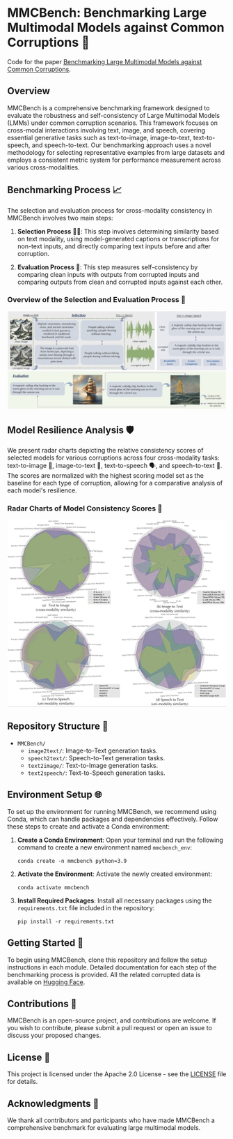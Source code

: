 # MMCBench: Benchmarking Large Multimodal Models against Common Corruptions 🚀

Code for the paper [Benchmarking Large Multimodal Models against Common Corruptions](https://arxiv.org/abs/2401.11943).

## Overview

MMCBench is a comprehensive benchmarking framework designed to evaluate the robustness and self-consistency of Large Multimodal Models (LMMs) under common corruption scenarios. This framework focuses on cross-modal interactions involving text, image, and speech, covering essential generative tasks such as text-to-image, image-to-text, text-to-speech, and speech-to-text. Our benchmarking approach uses a novel methodology for selecting representative examples from large datasets and employs a consistent metric system for performance measurement across various cross-modalities.

## Benchmarking Process 📈

The selection and evaluation process for cross-modality consistency in MMCBench involves two main steps:

1. **Selection Process** 🕵️‍♂️: This step involves determining similarity based on text modality, using model-generated captions or transcriptions for non-text inputs, and directly comparing text inputs before and after corruption.

2. **Evaluation Process** 📝: This step measures self-consistency by comparing clean inputs with outputs from corrupted inputs and comparing outputs from clean and corrupted inputs against each other.

### Overview of the Selection and Evaluation Process 📌

![Selection and Evaluation Process](figs/mmcbench.png)

## Model Resilience Analysis 🛡️

We present radar charts depicting the relative consistency scores of selected models for various corruptions across four cross-modality tasks: text-to-image 🎨, image-to-text 📜, text-to-speech 🗣️, and speech-to-text 📝. The scores are normalized with the highest scoring model set as the baseline for each type of corruption, allowing for a comparative analysis of each model's resilience.

### Radar Charts of Model Consistency Scores 🎯

![Radar Charts](figs/radar.png)

## Repository Structure 📂

- `MMCBench/`
  - `image2text/`: Image-to-Text generation tasks.
  - `speech2text/`: Speech-to-Text generation tasks.
  - `text2image/`: Text-to-Image generation tasks.
  - `text2speech/`: Text-to-Speech generation tasks.
    
## Environment Setup 🌐

To set up the environment for running MMCBench, we recommend using Conda, which can handle packages and dependencies effectively. Follow these steps to create and activate a Conda environment:

1. **Create a Conda Environment**: Open your terminal and run the following command to create a new environment named `mmcbench_env`:

   ```
   conda create -n mmcbench python=3.9
   ```

2. **Activate the Environment**: Activate the newly created environment:

   ```
   conda activate mmcbench
   ```

3. **Install Required Packages**: Install all necessary packages using the `requirements.txt` file included in the repository:

   ```
   pip install -r requirements.txt
   ```

## Getting Started 🚦

To begin using MMCBench, clone this repository and follow the setup instructions in each module. Detailed documentation for each step of the benchmarking process is provided. All the related corrupted data is available on [Hugging Face](https://huggingface.co/datasets/javyduck/MMCBench).

## Contributions 👐

MMCBench is an open-source project, and contributions are welcome. If you wish to contribute, please submit a pull request or open an issue to discuss your proposed changes.

## License 📄

This project is licensed under the Apache 2.0 License - see the [LICENSE](LICENSE) file for details.

## Acknowledgments 🎉

We thank all contributors and participants who have made MMCBench a comprehensive benchmark for evaluating large multimodal models.
